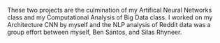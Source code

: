 These two projects are the culmination of my Artifical Neural Networks class and my Computational Analysis of Big Data class. I worked on my Architecture CNN by myself and the NLP analysis of Reddit data was a group effort between myself, Ben Santos, and Silas Rhyneer.
